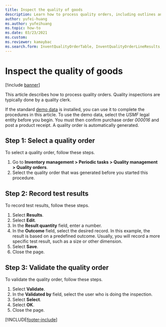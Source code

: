 ```yaml
--- 
title: Inspect the quality of goods
description: Learn how to process quality orders, including outlines and step-by-step processes for selecting quality orders and recording test results.
author: yufei-huang
ms.author: yufeihuang
ms.topic: how-to
ms.date: 03/23/2021
ms.custom:
ms.reviewer: kamaybac   
ms.search.form: InventQualityOrderTable, InventQualityOrderLineResults, HcmWorkerLookUp
---
```


# Inspect the quality of goods

[!include [banner](../../includes/banner.md)]

This article describes how to process quality orders. Quality inspections are typically done by a quality clerk.

If the standard [demo data](../../../fin-ops-core/fin-ops/get-started/demo-data.md) is installed, you can use it to complete the procedures in this article. To use the demo data, select the *USMF* legal entity before you begin. You must then confirm purchase order *000016* and post a product receipt. A quality order is automatically generated.

## Step 1: Select a quality order

To select a quality order, follow these steps.

1. Go to **Inventory management \> Periodic tasks \> Quality management \> Quality orders**.
1. Select the quality order that was generated before you started this procedure.

## Step 2: Record test results

To record test results, follow these steps.

1. Select **Results**.
1. Select **Edit**.
1. In the **Result quantity** field, enter a number.
1. In the **Outcome** field, select the desired record. In this example, the result is based on a predefined outcome. Usually, you will record a more specific test result, such as a size or other dimension.
1. Select **Save**.
1. Close the page.

## Step 3: Validate the quality order

To validate the quality order, follow these steps.

1. Select **Validate**.
1. In the **Validated by** field, select the user who is doing the inspection.
1. Select **Select**.
1. Select **OK**.
1. Close the page.

[!INCLUDE[footer-include](../../../includes/footer-banner.md)]
